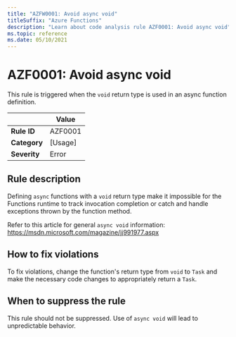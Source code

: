 ```yaml
---
title: "AZFW0001: Avoid async void"
titleSuffix: "Azure Functions"
description: "Learn about code analysis rule AZF0001: Avoid async void"
ms.topic: reference
ms.date: 05/10/2021
---
```


# AZF0001: Avoid async void

This rule is triggered when the `void` return type is used in an async function definition.

| | Value |
|-|-|
| **Rule ID** |AZF0001|
| **Category** |[Usage]|
| **Severity** |Error|

## Rule description

Defining `async` functions with a `void` return type make it impossible for the Functions runtime to track invocation completion or catch and handle exceptions thrown by the function method.

Refer to this article for general `async void` information: https://msdn.microsoft.com/magazine/jj991977.aspx

## How to fix violations

To fix violations, change the function's return type from `void` to `Task` and make the necessary code changes to appropriately return a `Task`.

## When to suppress the rule

This rule should not be suppressed. Use of `async void` will lead to unpredictable behavior.

